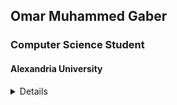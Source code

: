 <!-- Author: Omar Muhammad (OmarMGaber) -->
<!-- Date: 19/4/2025 -->
<div class="main">
    <h2  class="h2">Omar Muhammed Gaber</h2>
    <h3 class="h3">Computer Science Student</h3>
    <h4 class="h4">Alexandria University</h4>
    <details>
        <summary class="main-details">Details</summary>
        <summary class="sub-details align-left">About Me</summary>
            <p>I'm a computer science student at Alexandria University with huge interest in data structures, algorithms design, distributed systems and software performance optimization techniques.</p>
        <summary class="sub-details align-left">Contact & Social Links</summary>
            <div align="center">
                <a href="https://www.linkedin.com/in/omarmgaber/" target="blank">
                    <img src="https://img.shields.io/badge/LinkedIn-%230077B5.svg?&style=flat-square&logo=linkedin&logoColor=white" alt="LinkedIn">
                </a>
                <a href="https://www.facebook.com/omarfb" target="blank">
                    <img src="https://img.shields.io/badge/Facebook-%231877F2.svg?&style=flat-square&logo=facebook&logoColor=white" alt="Facebook">
                </a>
                <a href="https://twitter.com/OmarMGaber37" target="blank">
                    <img src="https://img.shields.io/badge/X.com-black?&style=flat-square&logo=X.com&logoColor=black" alt="twitter">
                </a>
                <a href="https://www.youtube.com/channel/UCUG7NhDzCM2ATpRl8gB2W0w?sub_confirmation=1" target="_blank">
                    <img src="https://img.shields.io/badge/YouTube-FF0000?style=soical&logo=youtube&logoColor=white" alt="YouTube">
                </a>
                <a href="https://discordapp.com/users/374999479851548672" target="blank">
                    <img src="https://img.shields.io/badge/Discord-%237289DA.svg?&style=flat-square&logo=discord&logoColor=white" alt="Discord">
                </a>
                <a href="https://codeforces.com/profile/OmarMGaber" target="blank">
                    <img src="https://img.shields.io/badge/Codeforces-%23FF8000.svg?&style=flat-square&logo=codeforces&logoColor=white" alt="Codeforces">
                </a>
                <a href="https://leetcode.com/OmarMGaber" target="blank">
                    <img src="https://img.shields.io/badge/LeetCode-%23FFA116.svg?&style=flat-square&logo=leetcode&logoColor=white" alt="LeetCode">
                </a>
                <a href="https://www.quora.com/profile/Omar-Muhammad-120" target="blank">
                    <img src="https://img.shields.io/badge/Quora-%23B92B27.svg?logo=Quora&logoColor=white" alt="Quora">
                </a>
                <br>
            </div>
            <label><b>Email:</b></label>
            <a href="mailto:omarmgaber37@gmail.com" target="blank">omarmgaber37@gmail.com</a>
            <br>
            <br>
            <br>
        <details>
            <summary class="sub-details dark-hover">Projects Table</summary>
            <details class="sub-sub-details">
                <summary class="bold larger">Display by Name</summary>
                <!-- START PROJECTS BY NAME -->
                <!-- END PROJECTS BY NAME -->
            </details>
            <!-- <details class="sub-details"> -->
                <!-- <summary>Display by tags</summary> -->
                <!-- START PROJECTS BY TAGS -->
                <!-- END PROJECTS BY TAGS -->
            <!-- </details> -->
        </details>
    </details>
</div>
